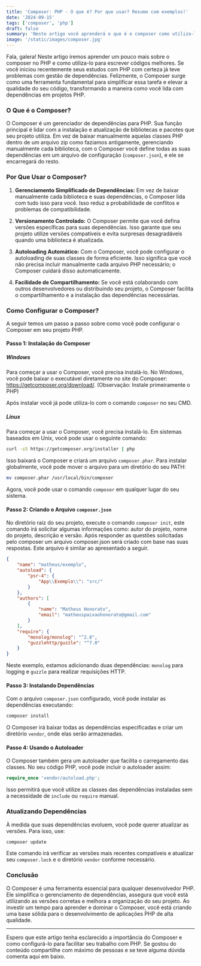```yaml
---
title: 'Composer: PHP - O que é? Por que usar? Resumo com exemplos!'
date: '2024-09-15'
tags: ['composer', 'php']
draft: false
summary: 'Neste artigo você aprenderá o que é o composer como utiliza-lo para escrever códigos melhores.'
image: '/static/images/composer.jpg'
---
```


Fala, galera! Neste artigo iremos aprender um pouco mais sobre o composer no PHP e como utiliza-lo para escrever códigos melhores. Se você iniciou recentemente seus estudos com PHP com certeza já teve problemas com gestão de dependências. Felizmente, o Composer surge como uma ferramenta fundamental para simplificar essa tarefa e elevar a qualidade do seu código, transformando a maneira como você lida com dependências em projetos PHP.

### O Que é o Composer?

O Composer é um gerenciador de dependências para PHP. Sua função principal é lidar com a instalação e atualização de bibliotecas e pacotes que seu projeto utiliza. Em vez de baixar manualmente aquelas classes PHP dentro de um arquivo zip como faziamos antigamente, gerenciando manualmente cada biblioteca, com o Composer você define todas as suas dependências em um arquivo de configuração (`composer.json`), e ele se encarregará do resto.

### Por Que Usar o Composer?

1. **Gerenciamento Simplificado de Dependências:** Em vez de baixar manualmente cada biblioteca e suas dependências, o Composer lida com tudo isso para você. Isso reduz a probabilidade de conflitos e problemas de compatibilidade.

2. **Versionamento Controlado:** O Composer permite que você defina versões específicas para suas dependências. Isso garante que seu projeto utilize versões compatíveis e evita surpresas desagradáveis quando uma biblioteca é atualizada.

3. **Autoloading Automático:** Com o Composer, você pode configurar o autoloading de suas classes de forma eficiente. Isso significa que você não precisa incluir manualmente cada arquivo PHP necessário; o Composer cuidará disso automaticamente.

4. **Facilidade de Compartilhamento:** Se você está colaborando com outros desenvolvedores ou distribuindo seu projeto, o Composer facilita o compartilhamento e a instalação das dependências necessárias.

### Como Configurar o Composer?

A seguir temos um passo a passo sobre como você pode configurar o Composer em seu projeto PHP.

#### Passo 1: Instalação do Composer

##### Windows

Para começar a usar o Composer, você precisa instalá-lo. No Windows, você pode baixar o executável diretamente no site do Composer: https://getcomposer.org/download/. (Observação: Instale primeiramente o PHP)

Após instalar você já pode utiliza-lo com o comando `composer` no seu CMD.

##### Linux

Para começar a usar o Composer, você precisa instalá-lo. Em sistemas baseados em Unix, você pode usar o seguinte comando:

```bash
curl -sS https://getcomposer.org/installer | php
```

Isso baixará o Composer e criará um arquivo `composer.phar`. Para instalar globalmente, você pode mover o arquivo para um diretório do seu PATH:

```bash
mv composer.phar /usr/local/bin/composer
```

Agora, você pode usar o comando `composer` em qualquer lugar do seu sistema.

#### Passo 2: Criando o Arquivo `composer.json`

No diretório raiz do seu projeto, execute o comando `composer init`, este comando irá solicitar algumas informações como: autor do projeto, nome do projeto, descrição e versão. Após responder as questões solicitadas pelo composer um arquivo composer.json será criado com base nas suas respostas. Este arquivo é similar ao apresentado a seguir.

```json
{
    "name": "matheus/exemplo",
    "autoload": {
        "psr-4": {
            "App\\Exemplo\\": "src/"
        }
    },
    "authors": [
        {
            "name": "Matheus Honorato",
            "email": "matheuspaixaohonorato@gmail.com"
        }
    ],
    "require": {
        "monolog/monolog": "^2.8",
        "guzzlehttp/guzzle": "^7.0"
    }
}
```

Neste exemplo, estamos adicionando duas dependências: `monolog` para logging e `guzzle` para realizar requisições HTTP.

#### Passo 3: Instalando Dependências

Com o arquivo `composer.json` configurado, você pode instalar as dependências executando:

```bash
composer install
```

O Composer irá baixar todas as dependências especificadas e criar um diretório `vendor`, onde elas serão armazenadas.

#### Passo 4: Usando o Autoloader

O Composer também gera um autoloader que facilita o carregamento das classes. No seu código PHP, você pode incluir o autoloader assim:

```php
require_once 'vendor/autoload.php';
```

Isso permitirá que você utilize as classes das dependências instaladas sem a necessidade de `include` ou `require` manual.

### Atualizando Dependências

À medida que suas dependências evoluem, você pode querer atualizar as versões. Para isso, use:

```bash
composer update
```

Este comando irá verificar as versões mais recentes compatíveis e atualizar seu `composer.lock` e o diretório `vendor` conforme necessário.

### Conclusão

O Composer é uma ferramenta essencial para qualquer desenvolvedor PHP. Ele simplifica o gerenciamento de dependências, assegura que você está utilizando as versões corretas e melhora a organização do seu projeto. Ao investir um tempo para aprender e dominar o Composer, você está criando uma base sólida para o desenvolvimento de aplicações PHP de alta qualidade.

---

Espero que este artigo tenha esclarecido a importância do Composer e como configurá-lo para facilitar seu trabalho com PHP. Se gostou do conteúdo compartilhe com  máximo de pessoas e se teve alguma dúvida comenta aqui em baixo.
